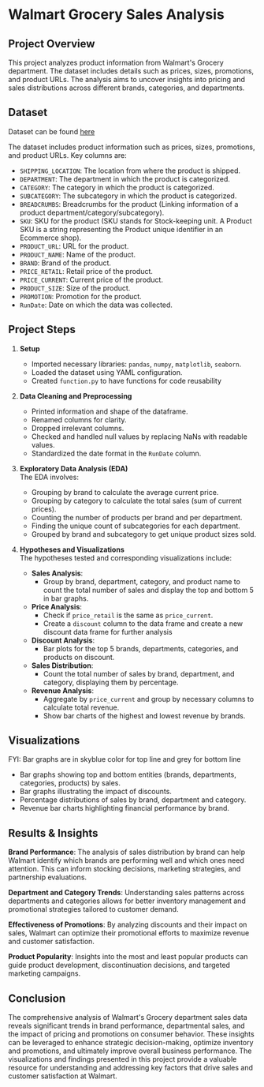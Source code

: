 # Walmart Grocery Sales Analysis

## Project Overview
This project analyzes product information from Walmart's Grocery department. The dataset includes details such as prices, sizes, promotions, and product URLs. The analysis aims to uncover insights into pricing and sales distributions across different brands, categories, and departments.

## Dataset

Dataset can be found [here](https://www.kaggle.com/datasets/thedevastator/product-prices-and-sizes-from-walmart-grocery)

The dataset includes product information such as prices, sizes, promotions, and product URLs. Key columns are:

- `SHIPPING_LOCATION`: The location from where the product is shipped.
- `DEPARTMENT`: The department in which the product is categorized.
- `CATEGORY`: The category in which the product is categorized.
- `SUBCATEGORY`: The subcategory in which the product is categorized.
- `BREADCRUMBS`: Breadcrumbs for the product (Linking information of a product department/category/subcategory).
- `SKU`: SKU for the product (SKU stands for Stock-keeping unit. A Product SKU is a string representing the Product unique identifier in an Ecommerce shop).
- `PRODUCT_URL`: URL for the product.
- `PRODUCT_NAME`: Name of the product.
- `BRAND`: Brand of the product.
- `PRICE_RETAIL`: Retail price of the product.
- `PRICE_CURRENT`: Current price of the product.
- `PRODUCT_SIZE`: Size of the product.
- `PROMOTION`: Promotion for the product.
- `RunDate`: Date on which the data was collected.

## Project Steps

1. **Setup**
    - Imported necessary libraries: `pandas`, `numpy`, `matplotlib`, `seaborn`.
    - Loaded the dataset using YAML configuration.
    - Created `function.py` to have functions for code reusability

2. **Data Cleaning and Preprocessing**
    - Printed information and shape of the dataframe.
    - Renamed columns for clarity.
    - Dropped irrelevant columns.
    - Checked and handled null values by replacing NaNs with readable values.
    - Standardized the date format in the `RunDate` column.


3. **Exploratory Data Analysis (EDA)**              
The EDA involves:
    - Grouping by brand to calculate the average current price.
    - Grouping by category to calculate the total sales (sum of current prices).
    - Counting the number of products per brand and per department.
    - Finding the unique count of subcategories for each department.
    - Grouped by brand and subcategory to get unique product sizes sold.
      
4. **Hypotheses and Visualizations**      
The hypotheses tested and corresponding visualizations include:

    - **Sales Analysis**:
        - Group by brand, department, category, and product name to count the total number of sales and display the top and bottom 5 in bar graphs.
    - **Price Analysis**:
        - Check if `price_retail` is the same as `price_current`.
        - Create a `discount` column to the data frame and create a new discount data frame for further analysis
    - **Discount Analysis**:
        - Bar plots for the top 5 brands, departments, categories, and products on discount.
    - **Sales Distribution**:
        - Count the total number of sales by brand, department, and category, displaying them by percentage.
    - **Revenue Analysis**:
        - Aggregate by `price_current` and group by necessary columns to calculate total revenue.
        - Show bar charts of the highest and lowest revenue by brands.

## Visualizations
FYI: Bar graphs are in skyblue color for top line and grey for bottom line
- Bar graphs showing top and bottom entities (brands, departments, categories, products) by sales.
- Bar graphs illustrating the impact of discounts.
- Percentage distributions of sales by brand, department and category.
- Revenue bar charts highlighting financial performance by brand.

## Results & Insights
**Brand Performance**: The analysis of sales distribution by brand can help Walmart identify which brands are performing well and which ones need attention. This can inform stocking decisions, marketing strategies, and partnership evaluations.

**Department and Category Trends**: Understanding sales patterns across departments and categories allows for better inventory management and promotional strategies tailored to customer demand.

**Effectiveness of Promotions**: By analyzing discounts and their impact on sales, Walmart can optimize their promotional efforts to maximize revenue and customer satisfaction.

**Product Popularity**: Insights into the most and least popular products can guide product development, discontinuation decisions, and targeted marketing campaigns.


## Conclusion
The comprehensive analysis of Walmart's Grocery department sales data reveals significant trends in brand performance, departmental sales, and the impact of pricing and promotions on consumer behavior. These insights can be leveraged to enhance strategic decision-making, optimize inventory and promotions, and ultimately improve overall business performance. The visualizations and findings presented in this project provide a valuable resource for understanding and addressing key factors that drive sales and customer satisfaction at Walmart.